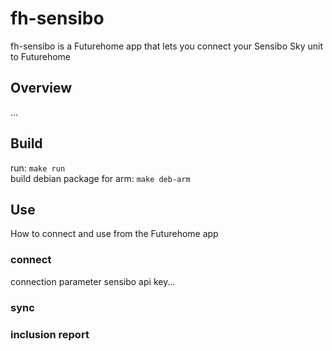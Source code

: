 # fh-sensibo

fh-sensibo is a Futurehome app that lets you connect your Sensibo Sky unit to Futurehome

## Overview
...

## Build
run: `make run`   
build debian package for arm: `make deb-arm`

## Use
How to connect and use from the Futurehome app
### connect
connection parameter
sensibo api key...


### sync



### inclusion report


